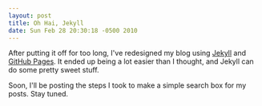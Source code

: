 ```yaml
---
layout: post
title: Oh Hai, Jekyll
date: Sun Feb 28 20:30:18 -0500 2010
---
```


After putting it off for too long, I've redesigned my blog using
[Jekyll](http://github.com/mojombo/jekyll) and
[GitHub Pages](http://pages.github.com). It ended up being a lot easier than
I thought, and Jekyll can do some pretty sweet stuff.

Soon, I'll be posting the steps I took to make a simple search box for my
posts. Stay tuned.
